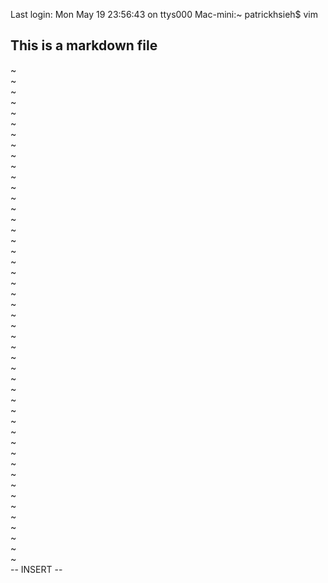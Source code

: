 Last login: Mon May 19 23:56:43 on ttys000
Mac-mini:~ patrickhsieh$ vim






















## This is a markdown file
~                                                                                                                                                                     
~                                                                                                                                                                     
~                                                                                                                                                                     
~                                                                                                                                                                     
~                                                                                                                                                                     
~                                                                                                                                                                     
~                                                                                                                                                                     
~                                                                                                                                                                     
~                                                                                                                                                                     
~                                                                                                                                                                     
~                                                                                                                                                                     
~                                                                                                                                                                     
~                                                                                                                                                                     
~                                                                                                                                                                     
~                                                                                                                                                                     
~                                                                                                                                                                     
~                                                                                                                                                                     
~                                                                                                                                                                     
~                                                                                                                                                                     
~                                                                                                                                                                     
~                                                                                                                                                                     
~                                                                                                                                                                     
~                                                                                                                                                                     
~                                                                                                                                                                     
~                                                                                                                                                                     
~                                                                                                                                                                     
~                                                                                                                                                                     
~                                                                                                                                                                     
~                                                                                                                                                                     
~                                                                                                                                                                     
~                                                                                                                                                                     
~                                                                                                                                                                     
~                                                                                                                                                                     
~                                                                                                                                                                     
~                                                                                                                                                                     
~                                                                                                                                                                     
~                                                                                                                                                                     
~                                                                                                                                                                     
~                                                                                                                                                                     
~                                                                                                                                                                     
~                                                                                                                                                                     
~                                                                                                                                                                     
~                                                                                                                                                                     
~                                                                                                                                                                     
~                                                                                                                                                                     
~                                                                                                                                                                     
~                                                                                                                                                                     
-- INSERT --
